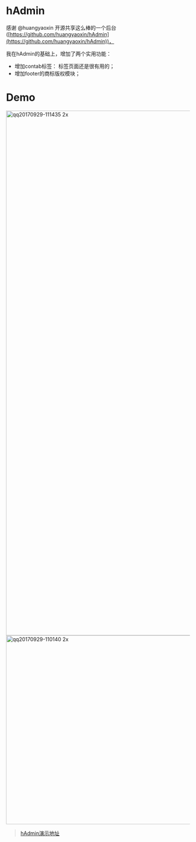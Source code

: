 
# hAdmin

感谢 @huangyaoxin 开源共享这么棒的一个后台([https://github.com/huangyaoxin/hAdmin](https://github.com/huangyaoxin/hAdmin))，

我在hAdmin的基础上，增加了两个实用功能：

- 增加contab标签： 标签页面还是很有用的；
- 增加footer的商标版权模块；


# Demo
<img width="1434" alt="qq20170929-111435 2x" src="https://user-images.githubusercontent.com/2493670/30999379-74bd4606-a507-11e7-84f0-2a5b71432904.png">

<img width="516" alt="qq20170929-110140 2x" src="https://user-images.githubusercontent.com/2493670/30999297-dd8e3c18-a506-11e7-8d6c-87c5ae2658c2.png">

> [hAdmin演示地址](https://fzninja.github.io/demo/hAdmin/#)


